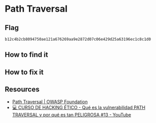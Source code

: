 # Path Traversal


## Flag
```
b12c4b2cb8094750ae121a676269aa9e2872d07c06e429d25a63196ec1c8c1d0
```

## How to find it

## How to fix it

## Resources

- [Path Traversal | OWASP Foundation](https://owasp.org/www-community/attacks/Path_Traversal)
- [💻 CURSO DE HACKING ÉTICO - Qué es la vulnerabilidad PATH TRAVERSAL y por qué es tan PELIGROSA #13 - YouTube](https://www.youtube.com/watch?v=4rv14W1PoXU)
